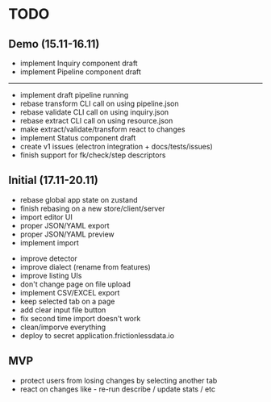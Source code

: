 # TODO

## Demo (15.11-16.11)

+ implement Inquiry component draft
+ implement Pipeline component draft
---
+ implement draft pipeline running
+ rebase transform CLI call on using pipeline.json
+ rebase validate CLI call on using inquiry.json
+ rebase extract CLI call on using resource.json
+ make extract/validate/transform react to changes
+ implement Status component draft
+ create v1 issues (electron integration + docs/tests/issues)
+ finish support for fk/check/step descriptors

## Initial (17.11-20.11)

+ rebase global app state on zustand
+ finish rebasing on a new store/client/server
+ import editor UI
+ proper JSON/YAML export
+ proper JSON/YAML preview
+ implement import
- improve detector
- improve dialect (rename from features)
- improve listing UIs
- don't change page on file upload
- implement CSV/EXCEL export
- keep selected tab on a page
- add clear input file button
- fix second time import doesn't work
- clean/imporve everything
- deploy to secret application.frictionlessdata.io

## MVP

- protect users from losing changes by selecting another tab
- react on changes like - re-run describe / update stats / etc
